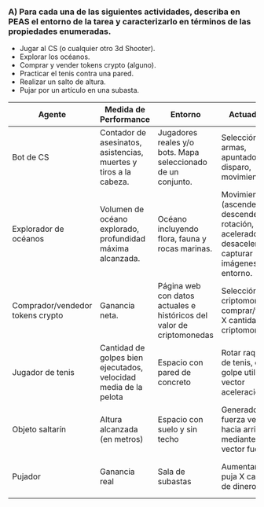 ### A) Para cada una de las siguientes actividades, describa en PEAS el entorno de la tarea y caracterizarlo en términos de las propiedades enumeradas.

- Jugar al CS (o cualquier otro 3d Shooter).
- Explorar los océanos.
- Comprar y vender tokens crypto (alguno).
- Practicar el tenis contra una pared.
- Realizar un salto de altura.
- Pujar por un artículo en una subasta.

| Agente | Medida de Performance | Entorno | Actuadores | Sensores |
| --- | --- | --- | --- | --- |
| Bot de CS | Contador de asesinatos, asistencias, muertes y tiros a la cabeza. | Jugadores reales y/o bots. Mapa seleccionado de un conjunto. | Selección de armas, apuntado, disparo, movimiento. | Cámara virtual, sensor de audio virtual. |
| Explorador de océanos | Volumen de océano explorado, profundidad máxima alcanzada. | Océano incluyendo flora, fauna y rocas marinas. | Movimiento (ascendente, descendente, rotación, acelerador, desacelerador), capturar imágenes del entorno. | Giroscopio, medidor de profundidad, GPS. |
| Comprador/vendedor tokens crypto | Ganancia neta. |Página web con datos actuales e históricos del valor de criptomonedas | Selección de criptomoneda, comprar/vender X cantidad de la criptomoneda. | Lectura de datos sobre criptomonedas. | 
| Jugador de tenis | Cantidad de golpes bien ejecutados, velocidad media de la pelota | Espacio con pared de concreto | Rotar raqueta de tenis, dar golpe utilizando vector aceleración | Sensor de visión espacial |
| Objeto saltarín | Altura alcanzada (en metros) | Espacio con suelo y sin techo | Generador de fuerza vertical hacia arriba mediante vector fuerza  | Medidor de altura |
| Pujador | Ganancia real | Sala de subastas | Aumentar la puja X cantidad de dinero | Reconocimiento de la puja actual junto a su pujador | 